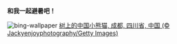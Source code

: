 
**和我一起避暑吧！**

![bing-wallpaper](https://www.bing.com/th?id=OHR.TheGreatHeat2024_ZH-CN6033129823_1920x1080.jpg)
[树上的中国小熊猫, 成都, 四川省, 中国 (© Jackyenjoyphotography/Getty Images)](https://www.bing.com/search?q=%E5%A4%A7%E6%9A%91%E8%8A%82%E6%B0%94&amp;form=hpcapt&amp;mkt=zh-cn)
  